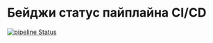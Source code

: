 # Бейджи статус пайплайна CI/CD
[![pipeline Status](https://github.com/scolopendra2/uibyp_hack/actions/workflows/main.yml/badge.svg)](https://github.com/scolopendra2/uibyp_hack/actions/workflows/main.yml)